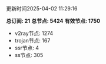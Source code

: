 更新时间2025-04-02 11:29:16

**总订阅: 21**
**总节点: 5424**
**有效节点: 1750**
- v2ray节点: 1274
- trojan节点: 167
- ssr节点: 4
- ss节点: 305
